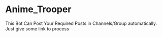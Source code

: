 # Anime_Trooper
This Bot Can Post Your Required Posts in Channels/Group automatically. Just give some link to process
